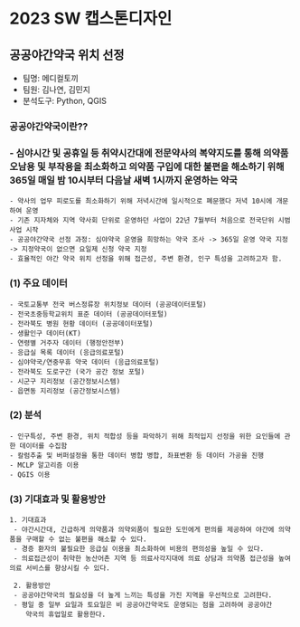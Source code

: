
# 2023 SW 캡스톤디자인
##  공공야간약국 위치 선정
- 팀명: 메디컬토끼
- 팀원: 김나연, 김민지
- 분석도구: Python, QGIS

### 공공야간약국이란??
### - 심야시간 및 공휴일 등 취약시간대에 전문약사의 복약지도를 통해 의약품 오남용 및 부작용을 최소화하고 의약품 구입에 대한 불편을 해소하기 위해 365일 매일 밤 10시부터 다음날 새벽 1시까지 운영하는 약국
```
- 약사의 업무 피로도를 최소화하기 위해 저녁시간에 일시적으로 폐문했다 저녁 10시에 개문하여 운영
- 기존 지자체와 지역 약사회 단위로 운영하던 사업이 22년 7월부터 처음으로 전국단위 시범사업 시작
- 공공야간약국 선정 과정: 심야약국 운영을 희망하는 약국 조사 -> 365일 운영 약국 지정 -> 지정약국이 없으면 요일제 신청 약국 지정
- 효율적인 야간 약국 위치 선정을 위해 접근성, 주변 환경, 인구 특성을 고려하고자 함.
```

### (1) 주요 데이터
```
- 국토교통부 전국 버스정류장 위치정보 데이터 (공공데이터포털)
- 전국초중등학교위치 표준 데이터 (공공데이터포털)
- 전라북도 병원 현황 데이터 (공공데이터포털)
- 생활인구 데이터(KT)
- 연령별 거주자 데이터 (행정안전부)
- 응급실 목록 데이터 (응급의료포털)
- 심야약국/연중무휴 약국 데이터 (응급의료포털)
- 전라북도 도로구간 (국가 공간 정보 포털)
- 시군구 지리정보 (공간정보시스템)
- 읍면동 지리정보 (공간정보시스템)
```
### (2) 분석
```
- 인구특성, 주변 환경, 위치 적합성 등을 파악하기 위해 최적입지 선정을 위한 요인들에 관한 데이터를 수집함
- 칼럼추출 및 버퍼설정을 통한 데이터 병합 병합, 좌표변환 등 데이터 가공을 진행
- MCLP 알고리즘 이용
- QGIS 이용
```

### (3) 기대효과 및 활용방안
```
1. 기대효과
 - 야간시간대, 긴급하게 의약품과 의약외품이 필요한 도민에게 편의를 제공하여 야간에 의약품을 구매할 수 없는 불편을 해소할 수 있다.
 - 경증 환자의 불필요한 응급실 이용을 최소화하여 비용의 편의성을 높일 수 있다.
 - 의료접근성이 취약한 농산어촌 지역 등 의료사각지대에 의료 상담과 의약품 접근성을 높여 의료 서비스를 향상시킬 수 있다.

 2. 활용방안
 - 공공야간약국의 필요성을 더 높게 느끼는 특성을 가진 지역을 우선적으로 고려한다.
 - 평일 중 일부 요일과 토요일은 비 공공야간약국도 운영되는 점을 고려하여 공공야간
    약국의 휴업일로 활용한다.

```
